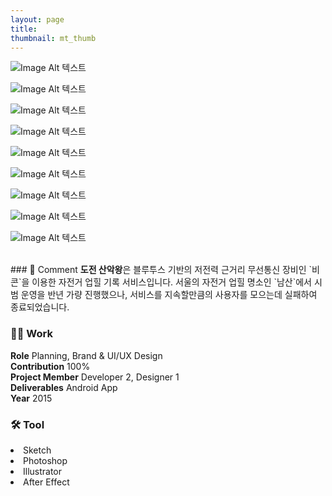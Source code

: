 ```yaml
---
layout: page
title:
thumbnail: mt_thumb
---
```


![Image Alt 텍스트](http://doubleclip.net/assets/img/posts/mtking_s1.gif)

![Image Alt 텍스트](http://doubleclip.net/assets/img/posts/mtking_s2.jpg)

![Image Alt 텍스트](http://127.0.0.1:4000/assets/img/posts/mtking_s3_1.gif)

![Image Alt 텍스트](http://127.0.0.1:4000/assets/img/posts/mtking_s4.jpg)

![Image Alt 텍스트](http://doubleclip.net/assets/img/posts/mtking_s5.jpg)

![Image Alt 텍스트](http://doubleclip.net/assets/img/posts/mtking_s6.jpg)

![Image Alt 텍스트](http://doubleclip.net/assets/img/posts/mtking_s7.jpg)

![Image Alt 텍스트](http://doubleclip.net/assets/img/posts/mtking_s8.jpg)

![Image Alt 텍스트](http://doubleclip.net/assets/img/posts/mtking_s9.jpg)

<br>
### 💬 Comment
<b>도전 산악왕</b>은 블루투스 기반의 저전력 근거리 무선통신 장비인 `비콘`을 이용한 자전거 업힐 기록 서비스입니다. 서울의 자전거 업힐 명소인 `남산`에서 시범 운영을 반년 가량 진행했으나, 서비스를 지속할만큼의 사용자를 모으는데 실패하여 종료되었습니다.
<br>


### 👨‍💻 Work
<div class="highlight2">
<b>Role</b> Planning, Brand & UI/UX Design<br>
<b>Contribution</b> 100%<br>
<b>Project Member</b> Developer 2, Designer 1<br>
<b>Deliverables</b> Android App<br>
<b>Year</b> 2015
</div>

### 🛠 Tool
<li class="skill_name2">Sketch</li><li class="skill_name2">Photoshop</li><li class="skill_name2">Illustrator</li><li class="skill_name2">After Effect</li>

<br>
